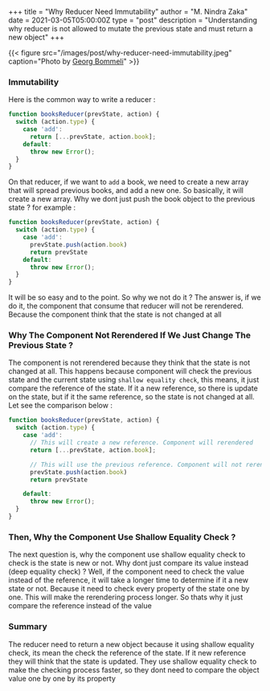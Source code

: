 +++
title = "Why Reducer Need Immutability"
author = "M. Nindra Zaka"
date = 2021-03-05T05:00:00Z
type = "post"
description = "Understanding why reducer is not allowed to mutate the previous state and must return a new object"
+++

{{< figure src="/images/post/why-reducer-need-immutability.jpeg" caption="Photo by [Georg Bommeli](https://unsplash.com/photos/ybtUqjybcjE)" >}}

### Immutability

Here is the common way to write a reducer :

```javascript {linenos=table}
function booksReducer(prevState, action) {
  switch (action.type) {
    case 'add':
      return [...prevState, action.book];
    default:
      throw new Error();
  }
}
```

On that reducer, if we want to `add` a book, we need to create a new array that will spread previous books, and add a new one. So basically, it will create a new array. Why we dont just push the book object to the previous state ? for example :

```javascript {linenos=table}
function booksReducer(prevState, action) {
  switch (action.type) {
    case 'add':
      prevState.push(action.book)
      return prevState
    default:
      throw new Error();
  }
}
```

It will be so easy and to the point. So why we not do it ? The answer is, if we do it, the component that consume that reducer will not be rerendered. Because the component think that the state is not changed at all

### Why The Component Not Rerendered If We Just Change The Previous State ?

The component is not rerendered because they think that the state is not changed at all. This happens because component will check the previous state and the current state using `shallow equality check`, this means, it just compare the reference of the state. If it a new reference, so there is update on the state, but if it the same reference, so the state is not changed at all. Let see the comparison below :

```javascript {linenos=table}
function booksReducer(prevState, action) {
  switch (action.type) {
    case 'add':
      // This will create a new reference. Component will rerendered
      return [...prevState, action.book];

      // This will use the previous reference. Component will not rerendered
      prevState.push(action.book)
      return prevState

    default:
      throw new Error();
  }
}
```

### Then, Why the Component Use Shallow Equality Check ?

The next question is, why the component use shallow equality check to check is the state is new or not. Why dont just compare its value instead (deep equality check) ? Well, if the component need to check the value instead of the reference, it will take a longer time to determine if it a new state or not. Because it need to check every property of the state one by one. This will make the rerendering process longer. So thats why it just compare the reference instead of the value

### Summary 

The reducer need to return a new object because it using shallow equality check, its mean the check the reference of the state. If it new reference they will think that the state is updated. They use shallow equality check to make the checking process faster, so they dont need to compare the object value one by one by its property